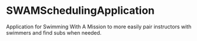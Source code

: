 # SWAMSchedulingApplication
Application for Swimming With A Mission to more easily pair instructors with swimmers and find subs when needed.
